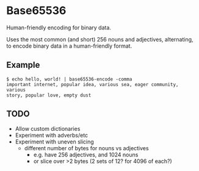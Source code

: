 # Base65536

Human-friendly encoding for binary data.

Uses the most common (and short) 256 nouns and adjectives,
alternating, to encode binary data in a human-friendly format.

## Example

```
$ echo hello, world! | base65536-encode -comma
important internet, popular idea, various sea, eager community, various
story, popular love, empty dust
```

## TODO

* Allow custom dictionaries
* Experiment with adverbs/etc
* Experiment with uneven slicing
  * different number of bytes for nouns vs adjectives
    * e.g. have 256 adjectives, and 1024 nouns
    * or slice over >2 bytes (2 sets of 12? for 4096 of each?)
